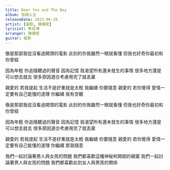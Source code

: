 ```yaml
---
title: Dear You and The Boy
album: 低調人生
releaseDate: 2013-06-28
artist: [張懸, 陳珊妮]
lyricist: 焦安溥
arranger: 陳珊妮
guitar: 張懸
---
```

像是那部我從沒看過開頭的電影
此刻的你我雖然一眼就看懂
但我也好奇你最初和你曾經

因為年輕 你追隨聽過的聲音
因為記憶
我渴望所有還未發生的事情
很多地方還是可以想去就去
很多原因適合考慮用完了就丟棄

親愛的 若我提起
生活不是好重就是太輕
我繼續 你要隨意
親愛的 若你覺得
愛情一定要有自己能懂的道理
你繼續 我有空聽

像是那部我從沒看過開頭的電影
此刻的你我雖然一眼就看懂
但我也好奇你最初和你曾經

因為年輕 你追隨聽過的聲音
因為記憶
我渴望所有還未發生的事情
很多地方還是可以想去就去
很多原因適合考慮用完了就丟棄

親愛的 若我提起
生活不是好重就是太輕
我繼續 你要隨意
親愛的 若你覺得
愛情一定要有自己能懂的道理
你繼續 那我隨意

我們一起討論著男人與女孩的問題
我們都喜歡這種神秘和開朗的親蜜
我們一起討論著男人與女孩的問題
我們都喜歡此刻女人與男孩的關係
